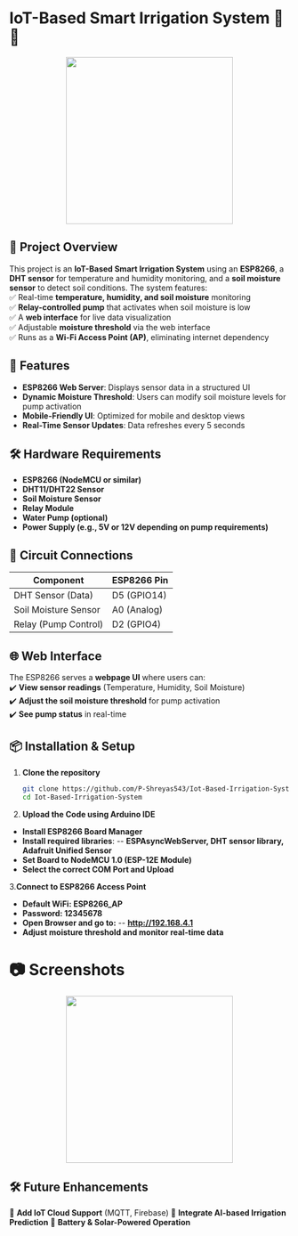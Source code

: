 # IoT-Based Smart Irrigation System 🌱💧

<p align="center">
  <img src="https://github.com/user-attachments/assets/b72c420d-f046-4ce2-ac90-a65d5dc42242" width="300";">
</p>

## 📌 Project Overview  
This project is an **IoT-Based Smart Irrigation System** using an **ESP8266**, a **DHT sensor** for temperature and humidity monitoring, and a **soil moisture sensor** to detect soil conditions. The system features:  
✅ Real-time **temperature, humidity, and soil moisture** monitoring  
✅ **Relay-controlled pump** that activates when soil moisture is low  
✅ A **web interface** for live data visualization  
✅ Adjustable **moisture threshold** via the web interface  
✅ Runs as a **Wi-Fi Access Point (AP)**, eliminating internet dependency  

## 🚀 Features  
- **ESP8266 Web Server**: Displays sensor data in a structured UI  
- **Dynamic Moisture Threshold**: Users can modify soil moisture levels for pump activation  
- **Mobile-Friendly UI**: Optimized for mobile and desktop views  
- **Real-Time Sensor Updates**: Data refreshes every 5 seconds  

## 🛠️ Hardware Requirements  
- **ESP8266 (NodeMCU or similar)**  
- **DHT11/DHT22 Sensor**  
- **Soil Moisture Sensor**  
- **Relay Module**  
- **Water Pump (optional)**  
- **Power Supply (e.g., 5V or 12V depending on pump requirements)**  

## 📌 Circuit Connections  
| Component           | ESP8266 Pin  |
|--------------------|-------------|
| DHT Sensor (Data)  | D5 (GPIO14)  |
| Soil Moisture Sensor | A0 (Analog)  |
| Relay (Pump Control) | D2 (GPIO4)   |

## 🌐 Web Interface  
The ESP8266 serves a **webpage UI** where users can:  
✔️ **View sensor readings** (Temperature, Humidity, Soil Moisture)  
✔️ **Adjust the soil moisture threshold** for pump activation  
✔️ **See pump status** in real-time  

## 📦 Installation & Setup  
1. **Clone the repository**  
   ```sh
   git clone https://github.com/P-Shreyas543/Iot-Based-Irrigation-System
   cd Iot-Based-Irrigation-System

2. **Upload the Code using Arduino IDE**
- **Install ESP8266 Board Manager**
- **Install required libraries**:
-- **ESPAsyncWebServer, DHT sensor library, Adafruit Unified Sensor**
- **Set Board to NodeMCU 1.0 (ESP-12E Module)**
- **Select the correct COM Port and Upload**

3.**Connect to ESP8266 Access Point**
- **Default WiFi: ESP8266_AP**
- **Password: 12345678**
- **Open Browser and go to:**
-- **http://192.168.4.1**
- **Adjust moisture threshold and monitor real-time data**

# 📷 Screenshots
<p align="center">
  <img src="https://github.com/user-attachments/assets/53293d44-aa95-4940-aca3-480d90b38f47" width="300";">
</p>

## 🛠️ Future Enhancements
🔹 **Add IoT Cloud Support** (MQTT, Firebase)
🔹 **Integrate AI-based Irrigation Prediction**
🔹 **Battery & Solar-Powered Operation**
